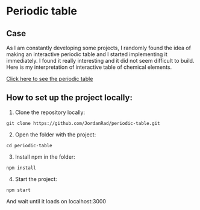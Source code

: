 # Periodic table

## Case
As I am constantly developing some projects, I randomly found the idea of making an interactive periodic table and I started implementing it immediately. I found it really interesting and it did not seem difficult to build. Here is my interpretation of interactive table of chemical elements.

[Click here to see the periodic table](https://youthful-shirley-a8dfd5.netlify.app/)

## How to set up the project locally:
1. Clone the repository locally:
```
git clone https://github.com/JordanRad/periodic-table.git
```
2. Open the folder with the project:
```
cd periodic-table
```
3. Install npm in the folder:
```
npm install
```
4. Start the project:
```
npm start
```
And wait until it loads on localhost:3000
